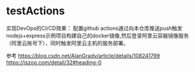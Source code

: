 # testActions
实现DevOps的CI/CD效果：
配置github actions通过向本仓库推送push触发nodejs+express示例项目构建自己的docker镜像,然后登录阿里云容器镜像服务（阿里云账号下），同时触发阿里云主机的服务部署。

参考
https://blog.csdn.net/AlanGrady/article/details/108241799
https://jszoo.com/detail/32#heading-0
